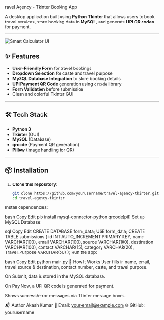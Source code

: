 ravel Agency - Tkinter Booking App

A desktop application built using **Python Tkinter** that allows users to book travel services, store booking data in **MySQL**, and generate **UPI QR codes** for payment.

---

  ![Smart Calculator UI](https://drive.google.com/uc?export=view&id=1JP5OVK_4YP_GdScjuVUwqJxeT_ZBZg-b)

## ✨ Features
- **User-Friendly Form** for travel bookings
- **Dropdown Selection** for caste and travel purpose
- **MySQL Database Integration** to store booking details
- **UPI Payment QR Code** generation using `qrcode` library
- **Form Validation** before submission
- Clean and colorful Tkinter GUI

---

## 🛠️ Tech Stack
- **Python 3**
- **Tkinter** (GUI)
- **MySQL** (Database)
- **qrcode** (Payment QR generation)
- **Pillow** (Image handling for QR)

---

## 📦 Installation
1. **Clone this repository**:
   ```bash
   git clone https://github.com/yourusername/travel-agency-tkinter.git
   cd travel-agency-tkinter
Install dependencies:

bash
Copy
Edit
pip install mysql-connector-python qrcode[pil]
Set up MySQL Database:

sql
Copy
Edit
CREATE DATABASE form_data;
USE form_data;
CREATE TABLE submissions (
    id INT AUTO_INCREMENT PRIMARY KEY,
    name VARCHAR(100),
    email VARCHAR(100),
    source VARCHAR(100),
    destination VARCHAR(100),
    contact VARCHAR(15),
    category VARCHAR(20),
    Travel_Purpose VARCHAR(50)
);
Run the app:

bash
Copy
Edit
python main.py
📄 How It Works
User fills in name, email, travel source & destination, contact number, caste, and travel purpose.

On Submit, data is stored in the MySQL database.

On Pay Now, a UPI QR code is generated for payment.

Shows success/error messages via Tkinter message boxes.

📬 Author
Akash Kumar
📧 Email: your-email@example.com
🌐 GitHub: yourusername
